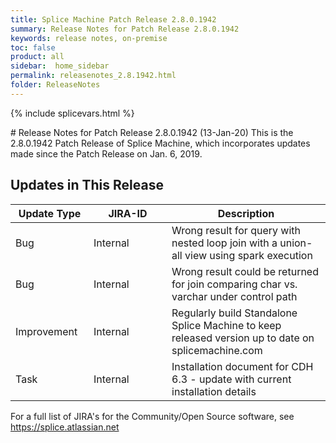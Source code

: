 ```yaml
---
title: Splice Machine Patch Release 2.8.0.1942
summary: Release Notes for Patch Release 2.8.0.1942
keywords: release notes, on-premise
toc: false
product: all
sidebar:  home_sidebar
permalink: releasenotes_2.8.1942.html
folder: ReleaseNotes
---
```

{% include splicevars.html %}
<section>
<div class="TopicContent" data-swiftype-index="true" markdown="1">
# Release Notes for Patch Release 2.8.0.1942 (13-Jan-20)
This is the 2.8.0.1942 Patch Release of Splice Machine, which incorporates updates made since the Patch Release on Jan. 6, 2019.

## Updates in This Release
<table>
    <col width="125px" />
    <col width="125px" />
    <col />
    <thead>
        <tr>
            <th>Update Type</th>
            <th>JIRA-ID</th>
            <th>Description</th>
        </tr>
    </thead>
    <tbody>
        <tr>
            <td>Bug</td>
            <td>Internal</td>
            <td>Wrong result for query with nested loop join with a union-all view using spark execution</td>
        </tr>
        <tr>
            <td>Bug</td>
            <td>Internal</td>
            <td>Wrong result could be returned for join comparing char vs. varchar under control path</td>
        </tr>
        <tr>
            <td>Improvement</td>
            <td>Internal</td>
            <td>Regularly build Standalone Splice Machine to keep released version up to date on splicemachine.com</td>
        </tr>
        <tr>
            <td>Task</td>
            <td>Internal</td>
            <td> Installation document for CDH 6.3 - update with current installation details</td>
        </tr>
    </tbody>
</table>

For a full list of JIRA's for the Community/Open Source software, see <https://splice.atlassian.net>

</div>
</section>
